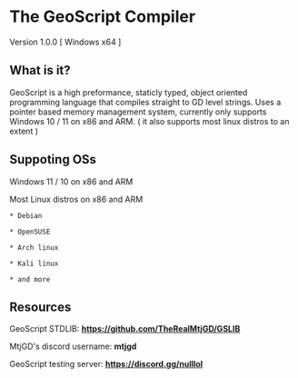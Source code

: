The GeoScript Compiler
=======================
Version 1.0.0 [ Windows x64 ]

What is it?
-----------------------
GeoScript is a high preformance, staticly typed, object oriented programming language that compiles straight to GD level strings. Uses a pointer based memory management system, currently only supports Windows 10 / 11 on x86 and ARM. ( it also supports most linux distros to an extent )


Suppoting OSs
----------------------
Windows 11 / 10 on x86 and ARM

Most Linux distros on x86 and ARM

    * Debian
    
    * OpenSUSE
    
    * Arch linux

    * Kali linux

    * and more


Resources
-----------------------
GeoScript STDLIB: __https://github.com/TheRealMtjGD/GSLIB__

MtjGD's discord username: __mtjgd__

GeoScript testing server: __https://discord.gg/nulllol__
